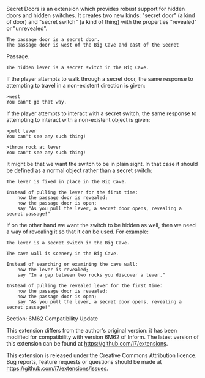 Secret Doors is an extension which provides robust support for hidden
doors and hidden switches. It creates two new kinds: "secret door" (a
kind of door) and "secret switch" (a kind of thing) with the properties
"revealed" or "unrevealed".

	The passage door is a secret door.
	The passage door is west of the Big Cave and east of the Secret
Passage.

	The hidden lever is a secret switch in the Big Cave.

If the player attempts to walk through a secret door, the same response
to attempting to travel in a non-existent direction is given:

	>west
	You can't go that way.

If the player attempts to interact with a secret switch, the same
response to attempting to interact with a non-existent object is given:

	>pull lever
	You can't see any such thing!

	>throw rock at lever
	You can't see any such thing!

It might be that we want the switch to be in plain sight. In that case
it should be defined as a normal object rather than a secret switch:

	The lever is fixed in place in the Big Cave.

	Instead of pulling the lever for the first time:
		now the passage door is revealed;
		now the passage door is open;
		say "As you pull the lever, a secret door opens, revealing a secret passage!"

If on the other hand we want the switch to be hidden as well, then we
need a way of revealing it so that it can be used. For example:

	The lever is a secret switch in the Big Cave.

	The cave wall is scenery in the Big Cave.

	Instead of searching or examining the cave wall:
		now the lever is revealed;
		say "In a gap between two rocks you discover a lever."

	Instead of pulling the revealed lever for the first time:
		now the passage door is revealed;
		now the passage door is open;
		say "As you pull the lever, a secret door opens, revealing a secret passage!"

Section: 6M62 Compatibility Update

This extension differs from the author's original version: it has been modified for compatibility with version 6M62 of Inform. The latest version of this extension can be found at <https://github.com/i7/extensions>.

This extension is released under the Creative Commons Attribution licence. Bug reports, feature requests or questions should be made at <https://github.com/i7/extensions/issues>.


